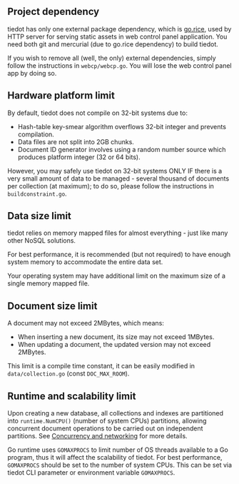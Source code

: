 ## Project dependency

tiedot has only one external package dependency, which is [go.rice], used by HTTP server for serving static assets in web control panel application. You need both git and mercurial (due to go.rice dependency) to build tiedot.

If you wish to remove all (well, the only) external dependencies, simply follow the instructions in `webcp/webcp.go`. You will lose the web control panel app by doing so.

## Hardware platform limit

By default, tiedot does not compile on 32-bit systems due to:

- Hash-table key-smear algorithm overflows 32-bit integer and prevents compilation.
- Data files are not split into 2GB chunks.
- Document ID generator involves using a random number source which produces platform integer (32 or 64 bits).

However, you may safely use tiedot on 32-bit systems ONLY IF there is a very small amount of data to be managed - several thousand of documents per collection (at maximum); to do so, please follow the instructions in `buildconstraint.go`.

## Data size limit

tiedot relies on memory mapped files for almost everything - just like many other NoSQL solutions.

For best performance, it is recommended (but not required) to have enough system memory to accommodate the entire data set.

Your operating system may have additional limit on the maximum size of a single memory mapped file.

## Document size limit

A document may not exceed 2MBytes, which means:

- When inserting a new document, its size may not exceed 1MBytes.
- When updating a document, the updated version may not exceed 2MBytes.

This limit is a compile time constant, it can be easily modified in `data/collection.go` (const `DOC_MAX_ROOM`).

## Runtime and scalability limit

Upon creating a new database, all collections and indexes are partitioned into `runtime.NumCPU()` (number of system CPUs) partitions, allowing concurrent document operations to be carried out on independent partitions. See [Concurrency and networking] for more details.

Go runtime uses `GOMAXPROCS` to limit number of OS threads available to a Go program, thus it will affect the scalability of tiedot. For best performance, `GOMAXPROCS` should be set to the number of system CPUs. This can be set via tiedot CLI parameter or environment variable `GOMAXPROCS`.

[go.rice]: https://github.com/GeertJohan/go.rice
[Concurrency and networking]: https://github.com/HouzuoGuo/tiedot/wiki/Concurrency-and-networking